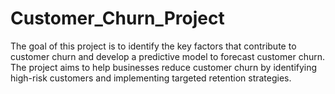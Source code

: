 # Customer_Churn_Project
The goal of this project is to identify the key factors that contribute to customer churn and develop a predictive model to forecast customer churn. The project aims to help businesses reduce customer churn by identifying high-risk customers and implementing targeted retention strategies.

